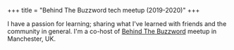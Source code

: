 +++
title =  "Behind The Buzzword tech meetup (2019-2020)"
+++

I have a passion for learning; sharing what I've learned with friends and the community in general. I'm a co-host of [Behind The Buzzword](https://www.meetup.com/en-AU/Behind-The-Buzz-Word) meetup in Manchester, UK.
